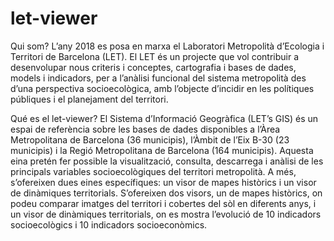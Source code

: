 # let-viewer
Qui som?
L’any 2018 es posa en marxa el Laboratori Metropolità d’Ecologia i Territori de Barcelona (LET). El LET és un projecte que vol contribuir a desenvolupar nous criteris i conceptes, cartografia i bases de dades, models i indicadors, per a l’anàlisi funcional del sistema metropolità des d’una perspectiva socioecològica, amb l’objecte d’incidir en les polítiques públiques i el planejament del territori.

Qué es el let-viewer?
El Sistema d’Informació Geogràfica (LET’s GIS) és un espai de referència sobre les bases de dades disponibles a l’Àrea Metropolitana de Barcelona (36 municipis), l’Àmbit de l’Eix B-30 (23 municipis) i la Regió Metropolitana de Barcelona (164 municipis). Aquesta eina pretén fer possible la visualització, consulta, descarrega i anàlisi de les principals variables socioecològiques del territori metropolità. A més, s’ofereixen dues eines específiques: un visor de mapes històrics i un visor de dinàmiques territorials.
S’ofereixen dos visors, un de mapes històrics, on podeu comparar imatges del territori i cobertes del sòl en diferents anys, i un visor de dinàmiques territorials, on es mostra l’evolució de 10 indicadors socioecològics i 10 indicadors socioeconòmics.
